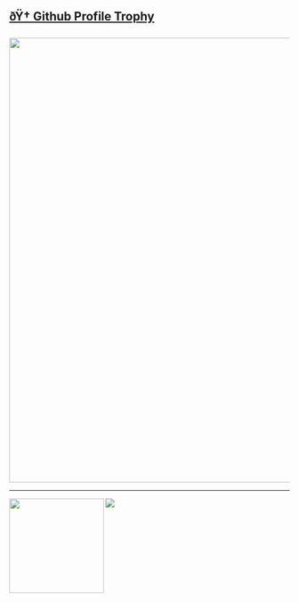 <a href="https://github.com/Leo-Xd1/github-profile-trophy"><h2>ðŸ† Github Profile Trophy</h2></a>
<a href="https://github.com/Leo-Xd1/github-profile-trophy">
  <img width=800 src="https://github-profile-trophy.vercel.app/?username=ryo-ma&column=9&theme=gruvbox&no-frame=true"/>
</a>


---

<div>
  <img height="170" align="left" src="https://github-readme-stats.vercel.app/api?username=ryo-ma&count_private=true&include_all_commits=true" />
  <img src="https://github-readme-stats.vercel.app/api/top-langs/?username=ryo-ma&layout=compact" />
</div>
